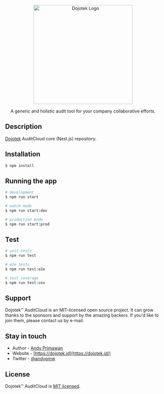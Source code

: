 <p align="center">
  <a href="http://dojotek.id/" target="blank"><img src="https://dojotek.id/content/images/size/w600/2020/04/dojotek-id-logo.png" width="320" alt="Dojotek Logo" /></a>
</p>

  <p align="center">A generic and holistic audit tool for your company collaborative efforts.</p>

## Description

[Dojotek](https://dojotek.id) AuditCloud core (Nest.js) repository.

## Installation

```bash
$ npm install
```

## Running the app

```bash
# development
$ npm run start

# watch mode
$ npm run start:dev

# production mode
$ npm run start:prod
```

## Test

```bash
# unit tests
$ npm run test

# e2e tests
$ npm run test:e2e

# test coverage
$ npm run test:cov
```

## Support

Dojotek™ AuditCloud is an MIT-licensed open source project. It can grow thanks to the sponsors and support by the amazing backers. If you'd like to join them, please contact us by e-mail.

## Stay in touch

- Author - [Andy Primawan](https://www.linkedin.com/in/andy-primawan/)
- Website - [https://dojotek.id](https://dojotek.id/)
- Twitter - [@andypmw](https://twitter.com/andypmw)

## License

Dojotek™ AuditCloud is [MIT licensed](LICENSE).
